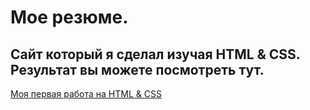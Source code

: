 # Мое резюме.

## Сайт который я сделал изучая HTML & CSS. Результат вы можете посмотреть тут.

[Моя первая работа на HTML & CSS](https://github.com/kakoytoShkolnik/resume/)
